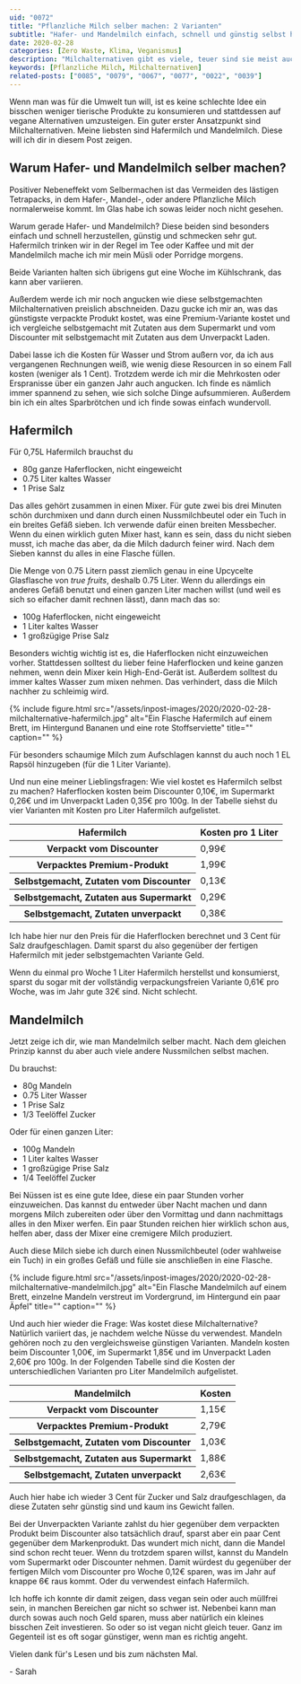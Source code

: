 ```yaml
---
uid: "0072"
title: "Pflanzliche Milch selber machen: 2 Varianten"
subtitle: "Hafer- und Mandelmilch einfach, schnell und günstig selbst herstellen."
date: 2020-02-28
categories: [Zero Waste, Klima, Veganismus]
description: "Milchalternativen gibt es viele, teuer sind sie meist auch. Dabei lässt sich pflanzliche Milch einfach und günstig selber machen."
keywords: [Pflanzliche Milch, Milchalternativen]
related-posts: ["0085", "0079", "0067", "0077", "0022", "0039"]
---
```

Wenn man was für die Umwelt tun will, ist es keine schlechte Idee ein bisschen weniger tierische Produkte zu konsumieren und stattdessen auf vegane Alternativen umzusteigen. Ein guter erster Ansatzpunkt sind Milchalternativen. Meine liebsten sind Hafermilch und Mandelmilch. Diese will ich dir in diesem Post zeigen.

## Warum Hafer- und Mandelmilch selber machen?
Positiver Nebeneffekt vom Selbermachen ist das Vermeiden des lästigen Tetrapacks, in dem Hafer-, Mandel-, oder andere Pflanzliche Milch normalerweise kommt. Im Glas habe ich sowas leider noch nicht gesehen.

Warum gerade Hafer- und Mandelmilch? Diese beiden sind besonders einfach und schnell herzustellen, günstig und schmecken sehr gut. Hafermilch trinken wir in der Regel im Tee oder Kaffee und mit der Mandelmilch mache ich mir mein Müsli oder Porridge morgens.

Beide Varianten halten sich übrigens gut eine Woche im Kühlschrank, das kann aber variieren.

Außerdem werde ich mir noch angucken wie diese selbstgemachten Milchalternativen preislich abschneiden. Dazu gucke ich mir an, was das günstigste verpackte Produkt kostet, was eine Premium-Variante kostet und ich vergleiche selbstgemacht mit Zutaten aus dem Supermarkt und vom Discounter mit selbstgemacht mit Zutaten aus dem Unverpackt Laden.

Dabei lasse ich die Kosten für Wasser und Strom außern vor, da ich aus vergangenen Rechnungen weiß, wie wenig diese Resourcen in so einem Fall kosten (weniger als 1 Cent). Trotzdem werde ich mir die Mehrkosten oder Erspranisse über ein ganzen Jahr auch angucken. Ich finde es nämlich immer spannend zu sehen, wie sich solche Dinge aufsummieren. Außerdem bin ich ein altes Sparbrötchen und ich finde sowas einfach wundervoll.

## Hafermilch
Für 0,75L Hafermilch brauchst du
- 80g ganze Haferflocken, nicht eingeweicht
- 0.75 Liter kaltes Wasser
- 1 Prise Salz

Das alles gehört zusammen in einen Mixer. Für gute zwei bis drei Minuten schön durchmixen und dann durch einen Nussmilchbeutel oder ein Tuch in ein breites Gefäß sieben. Ich verwende dafür einen breiten Messbecher. Wenn du einen wirklich guten Mixer hast, kann es sein, dass du nicht sieben musst, ich mache das aber, da die Milch dadurch feiner wird. Nach dem Sieben kannst du alles in eine Flasche füllen.

Die Menge von 0.75 Litern passt ziemlich genau in eine Upcycelte Glasflasche von _true fruits_, deshalb 0.75 Liter. Wenn du allerdings ein anderes Gefäß benutzt und einen ganzen Liter machen willst (und weil es sich so eifacher damit rechnen lässt), dann mach das so:
- 100g Haferflocken, nicht eingeweicht
- 1 Liter kaltes Wasser
- 1 großzügige Prise Salz

Besonders wichtig wichtig ist es, die Haferflocken nicht einzuweichen vorher. Stattdessen solltest du lieber feine Haferflocken und keine ganzen nehmen, wenn dein Mixer kein High-End-Gerät ist. Außerdem solltest du immer kaltes Wasser zum mixen nehmen. Das verhindert, dass die Milch nachher zu schleimig wird.

{% include figure.html src="/assets/inpost-images/2020/2020-02-28-milchalternative-hafermilch.jpg" alt="Ein Flasche Hafermilch auf einem Brett, im Hintergund Bananen und eine rote Stoffserviette" title="" caption="" %}

Für besonders schaumige Milch zum Aufschlagen kannst du auch noch 1 EL Rapsöl hinzugeben (für die 1 Liter Variante).

Und nun eine meiner Lieblingsfragen: Wie viel kostet es Hafermilch selbst zu machen? Haferflocken kosten beim Discounter 0,10€, im Supermarkt 0,26€ und im Unverpackt Laden 0,35€ pro 100g. In der Tabelle siehst du vier Varianten mit Kosten pro Liter Hafermilch aufgelistet.

<table>
  <thead>
    <tr>
      <th>Hafermilch</th>
      <th>Kosten pro 1 Liter</th>
    </tr>
  </thead>
  <tbody>
    <tr>
      <th>Verpackt vom Discounter</th>
      <td data-label="Kosten pro 1 Liter">0,99€</td>
    </tr>
    <tr>
      <th>Verpacktes Premium-Produkt</th>
      <td data-label="Kosten pro 1 Liter">1,99€</td>
    </tr>
    <tr>
      <th>Selbstgemacht, Zutaten vom Discounter</th>
      <td data-label="Kosten pro 1 Liter">0,13€</td>
    </tr>
    <tr>
      <th>Selbstgemacht, Zutaten aus Supermarkt</th>
      <td data-label="Kosten pro 1 Liter">0,29€</td>
    </tr>
    <tr>
      <th>Selbstgemacht, Zutaten unverpackt</th>
      <td data-label="Kosten pro 1 Liter">0,38€</td>
    </tr>
  </tbody>
</table>

Ich habe hier nur den Preis für die Haferflocken berechnet und 3 Cent für Salz draufgeschlagen. Damit sparst du also gegenüber der fertigen Hafermilch mit jeder selbstgemachten Variante Geld.

Wenn du einmal pro Woche 1 Liter Hafermilch herstellst und konsumierst, sparst du sogar mit der vollständig verpackungsfreien Variante 0,61€ pro Woche, was im Jahr gute 32€ sind. Nicht schlecht.

## Mandelmilch
Jetzt zeige ich dir, wie man Mandelmilch selber macht. Nach dem gleichen Prinzip kannst du aber auch viele andere Nussmilchen selbst machen.

Du brauchst:
- 80g Mandeln
- 0.75 Liter Wasser
- 1 Prise Salz
- 1/3 Teelöffel Zucker

Oder für einen ganzen Liter:
- 100g Mandeln
- 1 Liter kaltes Wasser
- 1 großzügige Prise Salz
- 1/4 Teelöffel Zucker

Bei Nüssen ist es eine gute Idee, diese ein paar Stunden vorher einzuweichen. Das kannst du entweder über Nacht machen und dann morgens Milch zubereiten oder über den Vormittag und dann nachmittags alles in den Mixer werfen. Ein paar Stunden reichen hier wirklich schon aus, helfen aber, dass der Mixer eine cremigere Milch produziert.

Auch diese Milch siebe ich durch einen Nussmilchbeutel (oder wahlweise ein Tuch) in ein großes Gefäß und fülle sie anschließen in eine Flasche.

{% include figure.html src="/assets/inpost-images/2020/2020-02-28-milchalternative-mandelmilch.jpg" alt="Ein Flasche Mandelmilch auf einem Brett, einzelne Mandeln verstreut im Vordergrund, im Hintergund ein paar Äpfel" title="" caption="" %}

Und auch hier wieder die Frage: Was kostet diese Milchalternative? Natürlich variiert das, je nachdem welche Nüsse du verwendest. Mandeln gehören noch zu den vergleichsweise günstigen Varianten. Mandeln kosten beim Discounter 1,00€, im Supermarkt 1,85€ und im Unverpackt Laden 2,60€ pro 100g. In der Folgenden Tabelle sind die Kosten der unterschiedlichen Varianten pro Liter Mandelmilch aufgelistet.

<table>
  <thead>
    <tr>
      <th>Mandelmilch</th>
      <th>Kosten</th>
    </tr>
  </thead>
  <tbody>
    <tr>
      <th>Verpackt vom Discounter</th>
      <td data-label="Kosten pro 1 Liter">1,15€</td>
    </tr>
    <tr>
      <th>Verpacktes Premium-Produkt</th>
      <td data-label="Kosten pro 1 Liter">2,79€</td>
    </tr>
    <tr>
      <th>Selbstgemacht, Zutaten vom Discounter</th>
      <td data-label="Kosten pro 1 Liter">1,03€</td>
    </tr>
    <tr>
      <th>Selbstgemacht, Zutaten aus Supermarkt</th>
      <td data-label="Kosten pro 1 Liter">1,88€</td>
    </tr>
    <tr>
      <th>Selbstgemacht, Zutaten unverpackt</th>
      <td data-label="Kosten pro 1 Liter">2,63€</td>
    </tr>
  </tbody>
</table>

Auch hier habe ich wieder 3 Cent für Zucker und Salz draufgeschlagen, da diese Zutaten sehr günstig sind und kaum ins Gewicht fallen.

Bei der Unverpackten Variante zahlst du hier gegenüber dem verpackten Produkt beim Discounter also tatsächlich drauf, sparst aber ein paar Cent gegenüber dem Markenprodukt. Das wundert mich nicht, dann die Mandel sind schon recht teuer. Wenn du trotzdem sparen willst, kannst du Mandeln vom Supermarkt oder Discounter nehmen. Damit würdest du gegenüber der fertigen Milch vom Discounter pro Woche 0,12€ sparen, was im Jahr auf knappe 6€ raus kommt. Oder du verwendest einfach Hafermilch.

Ich hoffe ich konnte dir damit zeigen, dass vegan sein oder auch müllfrei sein, in manchen Bereichen gar nicht so schwer ist. Nebenbei kann man durch sowas auch noch Geld sparen, muss aber natürlich ein kleines bisschen Zeit investieren. So oder so ist vegan nicht gleich teuer. Ganz im Gegenteil ist es oft sogar günstiger, wenn man es richtig angeht.

Vielen dank für's Lesen und bis zum nächsten Mal.

\- Sarah

